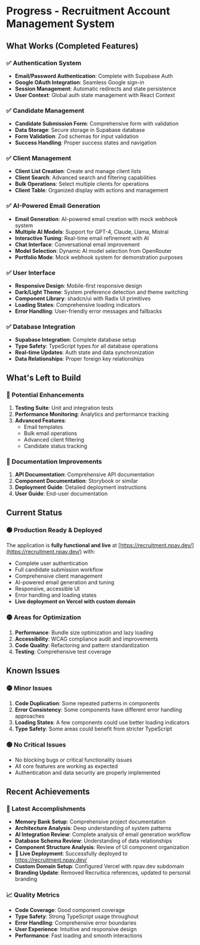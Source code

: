# Progress - Recruitment Account Management System

## What Works (Completed Features)

### ✅ Authentication System
- **Email/Password Authentication**: Complete with Supabase Auth
- **Google OAuth Integration**: Seamless Google sign-in
- **Session Management**: Automatic redirects and state persistence
- **User Context**: Global auth state management with React Context

### ✅ Candidate Management
- **Candidate Submission Form**: Comprehensive form with validation
- **Data Storage**: Secure storage in Supabase database
- **Form Validation**: Zod schemas for input validation
- **Success Handling**: Proper success states and navigation

### ✅ Client Management
- **Client List Creation**: Create and manage client lists
- **Client Search**: Advanced search and filtering capabilities
- **Bulk Operations**: Select multiple clients for operations
- **Client Table**: Organized display with actions and management

### ✅ AI-Powered Email Generation
- **Email Generation**: AI-powered email creation with mock webhook system
- **Multiple AI Models**: Support for GPT-4, Claude, Llama, Mistral
- **Interactive Tuning**: Real-time email refinement with AI
- **Chat Interface**: Conversational email improvement
- **Model Selection**: Dynamic AI model selection from OpenRouter
- **Portfolio Mode**: Mock webhook system for demonstration purposes

### ✅ User Interface
- **Responsive Design**: Mobile-first responsive design
- **Dark/Light Theme**: System preference detection and theme switching
- **Component Library**: shadcn/ui with Radix UI primitives
- **Loading States**: Comprehensive loading indicators
- **Error Handling**: User-friendly error messages and fallbacks

### ✅ Database Integration
- **Supabase Integration**: Complete database setup
- **Type Safety**: TypeScript types for all database operations
- **Real-time Updates**: Auth state and data synchronization
- **Data Relationships**: Proper foreign key relationships

## What's Left to Build

### 🔄 Potential Enhancements
1. **Testing Suite**: Unit and integration tests
2. **Performance Monitoring**: Analytics and performance tracking
3. **Advanced Features**: 
   - Email templates
   - Bulk email operations
   - Advanced client filtering
   - Candidate status tracking

### 🔄 Documentation Improvements
1. **API Documentation**: Comprehensive API documentation
2. **Component Documentation**: Storybook or similar
3. **Deployment Guide**: Detailed deployment instructions
4. **User Guide**: End-user documentation

## Current Status

### 🟢 Production Ready & Deployed
The application is **fully functional and live** at [https://recruitment.npav.dev/](https://recruitment.npav.dev/) with:
- Complete user authentication
- Full candidate submission workflow
- Comprehensive client management
- AI-powered email generation and tuning
- Responsive, accessible UI
- Error handling and loading states
- **Live deployment on Vercel with custom domain**

### 🟡 Areas for Optimization
1. **Performance**: Bundle size optimization and lazy loading
2. **Accessibility**: WCAG compliance audit and improvements
3. **Code Quality**: Refactoring and pattern standardization
4. **Testing**: Comprehensive test coverage

## Known Issues

### 🟡 Minor Issues
1. **Code Duplication**: Some repeated patterns in components
2. **Error Consistency**: Some components have different error handling approaches
3. **Loading States**: A few components could use better loading indicators
4. **Type Safety**: Some areas could benefit from stricter TypeScript

### 🟢 No Critical Issues
- No blocking bugs or critical functionality issues
- All core features are working as expected
- Authentication and data security are properly implemented

## Recent Achievements

### 🎉 Latest Accomplishments
- **Memory Bank Setup**: Comprehensive project documentation
- **Architecture Analysis**: Deep understanding of system patterns
- **AI Integration Review**: Complete analysis of email generation workflow
- **Database Schema Review**: Understanding of data relationships
- **Component Structure Analysis**: Review of UI component organization
- **🚀 Live Deployment**: Successfully deployed to https://recruitment.npav.dev/
- **Custom Domain Setup**: Configured Vercel with npav.dev subdomain
- **Branding Update**: Removed Recruitica references, updated to personal branding

### 📈 Quality Metrics
- **Code Coverage**: Good component coverage
- **Type Safety**: Strong TypeScript usage throughout
- **Error Handling**: Comprehensive error boundaries
- **User Experience**: Intuitive and responsive design
- **Performance**: Fast loading and smooth interactions
